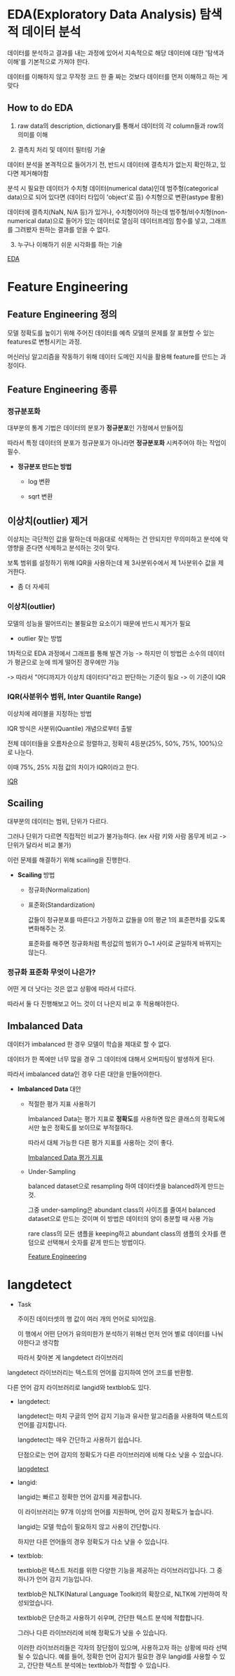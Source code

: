 # EDA(Exploratory Data Analysis) 탐색적 데이터 분석

데이터를 분석하고 결과를 내는 과정에 있어서 지속적으로 해당 데이터에 대한 '탐색과 이해'를 기본적으로 가져야 한다. 

데이터를 이해하지 않고 무작정 코드 한 줄 짜는 것보다 데이터를 먼저 이해하고 하는 게 맞다

## How to do EDA

1. raw data의 description, dictionary를 통해서 데이터의 각 column들과 row의 의미를 이해

2. 결측치 처리 및 데이터 필터링 기술

데이터 분석을 본격적으로 들어가기 전, 반드시 데이터에 결측치가 없는지 확인하고, 있다면 제거해야함

분석 시 필요한 데이터가 수치형 데이터(numerical data)인데 범주형(categorical data)으로 되어 있다면 (데이터 타입이 'object'로 뜸) 수치형으로 변환(astype 활용)

데이터에 결측치(NaN, N/A 등)가 있거나, 수치형이어야 하는데 범주형/비수치형(non-numerical data)으로 들어가 있는 데이터로 열심히 데이터프레임 함수를 넣고, 그래프를 그려봤자 원하는 결과를 얻을 수 없다. 

3. 누구나 이해하기 쉬운 시각화를 하는 기술


[EDA](https://jalynne-kim.medium.com/%EB%8D%B0%EC%9D%B4%ED%84%B0%EB%B6%84%EC%84%9D-%EA%B8%B0%EC%B4%88-eda%EC%9D%98-%EA%B0%9C%EB%85%90%EA%B3%BC-%EB%8D%B0%EC%9D%B4%ED%84%B0%EB%B6%84%EC%84%9D-%EC%9E%98-%ED%95%98%EB%8A%94-%EB%B2%95-a3cac2cc5ebc)



# Feature Engineering

## Feature Engineering 정의

모델 정확도를 높이기 위해 주어진 데이터를 예측 모델의 문제를 잘 표현할 수 있는 features로 변형시키는 과정.

머신러닝 알고리즘을 작동하기 위해 데이터 도메인 지식을 활용해 feature를 만드는 과정이다. 


## Feature Engineering 종류

### 정규분포화

대부분의 통계 기법은 데이터의 분포가 **정규분포**인 가정에서 만들어짐

따라서 특정 데이터의 분포가 정규분포가 아니라면 **정규분포화** 시켜주어야 하는 작업이 필수.

- **정규분포 만드는 방법**

  - log 변환
 
  - sqrt 변환
 
## 이상치(outlier) 제거

이상치는 극단적인 값을 말하는데 마음대로 삭제하는 건 안되지만 무의미하고 분석에 악영향을 준다면 삭제하고 분석하는 것이 맞다. 

보톡 범위를 설정하기 위해 IQR을 사용하는데 제 3사분위수에서 제 1사분위수 값을 제거한다. 


+ 좀 더 자세히

### 이상치(outlier)

모델의 성능을 떨어뜨리는 불필요한 요소이기 때문에 반드시 제거가 필요

- outlier 찾는 방법

1차적으로 EDA 과정에서 그래프를 통해 발견 가능 -> 하지만 이 방법은 소수의 데이터가 평균으로 눈에 띄게 떨어진 경우에만 가능 

-> 따라서 "어디까지가 이상치 데이터다"라고 판단하는 기준이 필요 -> 이 기준이 IQR


### IQR(사분위수 범위, Inter Quantile Range) 

이상치에 레이블을 지정하는 방법

IQR 방식은 사분위(Quantile) 개념으로부터 출발

전체 데이터들을 오름차순으로 정렬하고, 정확히 4등분(25%, 50%, 75%, 100%)으로 나눈다. 

이때 75%, 25% 지점 값의 차이가 IQR이라고 한다. 

[IQR](https://hwi-doc.tistory.com/entry/IQR-%EB%B0%A9%EC%8B%9D%EC%9D%84-%EC%9D%B4%EC%9A%A9%ED%95%9C-%EC%9D%B4%EC%83%81%EC%B9%98-%EB%8D%B0%EC%9D%B4%ED%84%B0Outlier-%EC%A0%9C%EA%B1%B0)


## Scailing

대부분의 데이터는 범위, 단위가 다르다. 

그러나 단위가 다르면 직접적인 비교가 불가능하다. (ex 사람 키와 사람 몸무게 비교 -> 단위가 달라서 비교 불가)

이런 문제를 해결하기 위해 scailing을 진행한다. 

- **Scailing** 방법

  - 정규화(Normalization)
 
    
 
  - 표준화(Standardization)
 
    값들이 정규분포를 따른다고 가정하고 값들을 0의 평균 1의 표준편차를 갖도록 변화해주는 것.

    표준화를 해주면 정규화처럼 특성값의 범위가 0~1 사이로 균일하게 바뀌지는 않는다. 


### 정규화 표준화 무엇이 나은가?

어떤 게 더 낫다는 것은 없고 상황에 따라서 다르다. 

따라서 둘 다 진행해보고 어느 것이 더 나은지 비교 후 적용해야한다. 


## Imbalanced Data

데이터가 imbalanced 한 경우 모델이 학습을 제대로 할 수 없다. 

데이터가 한 쪽에만 너무 많을 경우 그 데이터에 대해서 오버피팅이 발생하게 된다. 

따라서 imbalanced data인 경우 다른 대안을 만들어야한다. 


- **Imbalanced Data** 대안

  - 적절한 평가 지표 사용하기
 
    Imbalanced Data는 평가 지표로 **정확도**를 사용하면 많은 클래스의 정확도에서만 높은 정확도를 보이므로 부적절하다.

    따라서 대체 가능한 다른 평가 지표를 사용하는 것이 좋다.

    [Imbalanced Data 평가 지표](https://velog.io/@baeyuna97/ML-%EB%AA%A8%EB%8D%B8-%EC%84%B1%EB%8A%A5-%ED%8F%89%EA%B0%80-%EC%A7%80%ED%91%9C)

  - Under-Sampling
 
    balanced dataset으로 resampling 하여 데이터셋을 balanced하게 만드는 것.

    그중 under-sampling은 abundant class의 사이즈를 줄여서 balanced dataset으로 만드는 것이며 이 방법은 데이터의 양이 충분할 때 사용 가능

    rare class의 모든 샘플을 keeping하고 abundant class의 샘플의 숫자를 랜덤으로 선택해서 숫자를 같게 만드는 방법이다. 
    

 
    [Feature Engineering](https://velog.io/@baeyuna97/Feature-engineering%EC%9D%B4%EB%9E%80)



# langdetect

- Task

  주이진 데이터셋의 행 값이 여러 개의 언어로 되어있음.

  이 행에서 어떤 단어가 유의미한가 분석하기 위해선 먼저 언어 별로 데이터를 나눠야한다고 생각함

  따라서 찾아본 게 langdetect 라이브러리


langdetect 라이브러리는 텍스트의 언어를 감지하여 언어 코드를 반환함.

다른 언어 감지 라이브러리로 langid와 textblob도 있다.


- langdetect:

  langdetect는 마치 구글의 언어 감지 기능과 유사한 알고리즘을 사용하여 텍스트의 언어를 감지합니다.

  langdetect는 매우 간단하고 사용하기 쉽습니다.

  단점으로는 언어 감지의 정확도가 다른 라이브러리에 비해 다소 낮을 수 있습니다.

  [langdetect](https://github.com/Mimino666/langdetect)

- langid:

  langid는 빠르고 정확한 언어 감지를 제공합니다.

  이 라이브러리는 97개 이상의 언어를 지원하며, 언어 감지 정확도가 높습니다.

  langid는 모델 학습이 필요하지 않고 사용이 간단합니다.

  하지만 다른 언어들의 경우 정확도가 다소 낮을 수 있습니다.

- textblob:

  textblob은 텍스트 처리를 위한 다양한 기능을 제공하는 라이브러리입니다. 그 중 하나가 언어 감지 기능입니다.

  textblob은 NLTK(Natural Language Toolkit)의 확장으로, NLTK에 기반하여 작성되었습니다.

  textblob은 단순하고 사용하기 쉬우며, 간단한 텍스트 분석에 적합합니다.

  그러나 다른 라이브러리에 비해 정확도가 낮을 수 있습니다.

  이러한 라이브러리들은 각자의 장단점이 있으며, 사용하고자 하는 상황에 따라 선택될 수 있습니다. 예를 들어, 정확한 언어 감지가 필요한 경우 langid를 사용할 수 있고, 간단한 텍스트 분석에는 textblob가 적합할 수 있습니다.







